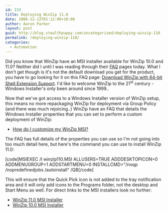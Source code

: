 ```yaml
---
id: 133
title: Deploying WinZip 11.0
date: 2006-12-12T01:12:00+10:00
author: Aaron Parker
layout: post
guid: http://blog.stealthpuppy.com/uncategorized/deploying-winzip-110
permalink: /deploying-winzip-110/
categories:
  - Automation
---
```

Did you know that WinZip have an MSI installer available for WinZip 10.0 and 11.0? Neither did I until I was reading through their [FAQ](http://www.winzip.com/faq.htm) pages today. What I don't get though is it's not the default download you get for the product, you have to go looking for it on this FAQ page: [Download WinZip with 64-bit Shell Extension Support](http://www.winzip.com/xmsicust.htm). I'd like to welcome WinZip to the 21<sup>st</sup> century - Windows Installer's only been around since 1999..

Now that we've got access to a Windows Installer version of WinZip setup, this means no more repackaging WinZip for deployment via Group Policy (and there was much rejoicing..) WinZip have an FAQ that details the Windows Installer properties that you can set to perform a custom deployment of WinZip:

  * [How do I customize my WinZip MSI?](http://www.winzip.com/xmsicust.htm)

The FAQ has full details of the properties you can use so I'm not going into too much detail here, but here's the command you can use to install WinZip 11.0:

[code]MSIEXEC /I winzip110.MSI ALLUSERS=TRUE ADDDESKTOPICON=0 ADDMENUGROUP=1 ADDSTARTMENU=0 INSTALLCMD="/noqp /nopredefinedjobs /autoinstall" /QB[/code]

This will ensure that the Quick Pick icon is not added to the tray notification area and it will only add icons to the Programs folder, not the desktop and Start Menu as well. For direct links to the MSI installers look no further:

  * [WinZip 11.0 MSI Installer](http://download.winzip.com/winzip110.msi)
  * [WinZip 10.0 MSI Installer](http://download.winzip.com/winzip100.msi)